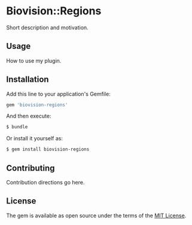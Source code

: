# Biovision::Regions
Short description and motivation.

## Usage
How to use my plugin.

## Installation
Add this line to your application's Gemfile:

```ruby
gem 'biovision-regions'
```

And then execute:
```bash
$ bundle
```

Or install it yourself as:
```bash
$ gem install biovision-regions
```

## Contributing
Contribution directions go here.

## License
The gem is available as open source under the terms of the [MIT License](http://opensource.org/licenses/MIT).
